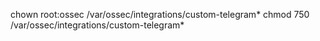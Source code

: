 chown root:ossec /var/ossec/integrations/custom-telegram*
chmod 750 /var/ossec/integrations/custom-telegram*
